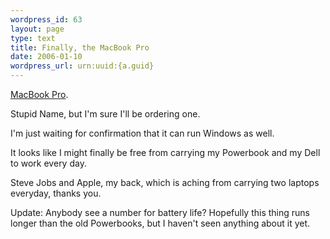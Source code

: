 ```yaml
--- 
wordpress_id: 63
layout: page
type: text
title: Finally, the MacBook Pro
date: 2006-01-10  
wordpress_url: urn:uuid:{a.guid}
---
```

<p><a href="http://www.apple.com/macbookpro/" title="MacBook Pro">MacBook Pro</a>.  </p>

<p>Stupid Name, but I'm sure I'll be ordering one.  </p>

<p>I'm just waiting for confirmation that it can run Windows as well.  </p>

<p>It looks like I might finally be free from carrying my Powerbook and my Dell to work every day.</p>

<p>Steve Jobs and Apple, my back, which is aching from carrying two laptops everyday, thanks you.</p>

<p>Update:  Anybody see a number for battery life?  Hopefully this thing runs longer than the old Powerbooks, but I haven't seen anything about it yet.</p>
